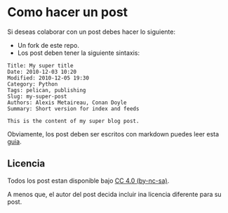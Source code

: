 # Como hacer un post

Si deseas colaborar con un post debes hacer lo siguiente:

 * Un fork de este repo.
 * Los post deben tener la siguiente sintaxis:

```
Title: My super title
Date: 2010-12-03 10:20
Modified: 2010-12-05 19:30
Category: Python
Tags: pelican, publishing
Slug: my-super-post
Authors: Alexis Metaireau, Conan Doyle
Summary: Short version for index and feeds

This is the content of my super blog post.

```

Obviamente, los post deben ser escritos con markdown puedes leer esta [guia](https://github.com/circa75/dropplets/wiki/Markdown-Syntax-Guide).

## Licencia

Todos los post estan disponible bajo [CC 4.0 (by-nc-sa)](http://creativecommons.org/licenses/by-nc-sa/4.0/).

A menos que, el autor del post decida incluir ina licencia diferente para su post.

